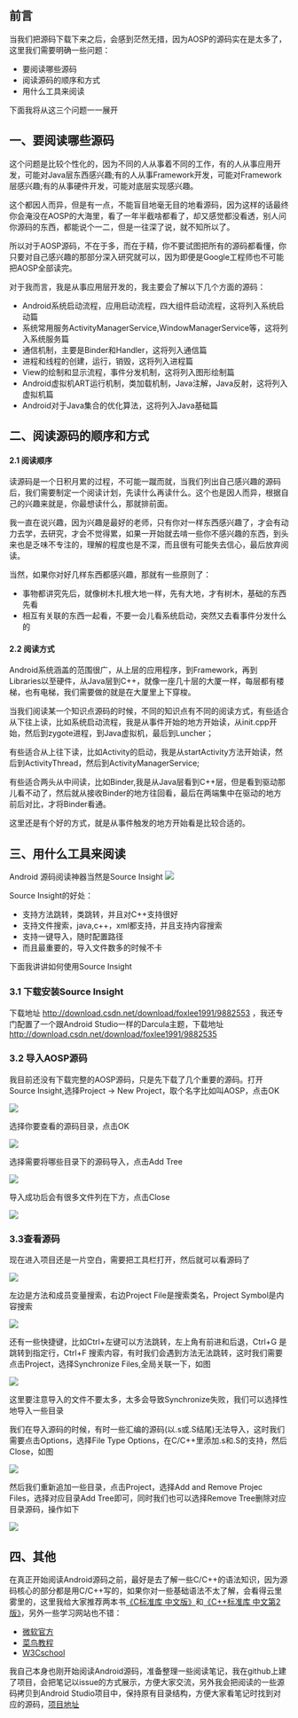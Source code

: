## 前言
当我们把源码下载下来之后，会感到茫然无措，因为AOSP的源码实在是太多了，这里我们需要明确一些问题：

* 要阅读哪些源码
* 阅读源码的顺序和方式
* 用什么工具来阅读

下面我将从这三个问题一一展开

## 一、要阅读哪些源码

这个问题是比较个性化的，因为不同的人从事着不同的工作，有的人从事应用开发，可能对Java层东西感兴趣;有的人从事Framework开发，可能对Framework层感兴趣;有的从事硬件开发，可能对底层实现感兴趣。

这个都因人而异，但是有一点，不能盲目地毫无目的地看源码，因为这样的话最终你会淹没在AOSP的大海里，看了一年半截啥都看了，却又感觉都没看透，别人问你源码的东西，都能说个一二，但是一往深了说，就不知所以了。

所以对于AOSP源码，不在于多，而在于精，你不要试图把所有的源码都看懂，你只要对自己感兴趣的那部分深入研究就可以，因为即便是Google工程师也不可能把AOSP全部读完。

对于我而言，我是从事应用层开发的，我主要会了解以下几个方面的源码：

* Android系统启动流程，应用启动流程，四大组件启动流程，这将列入系统启动篇
* 系统常用服务ActivityManagerService,WindowManagerService等，这将列入系统服务篇
* 通信机制，主要是Binder和Handler，这将列入通信篇
* 进程和线程的创建，运行，销毁，这将列入进程篇
* View的绘制和显示流程，事件分发机制，这将列入图形绘制篇
* Android虚拟机ART运行机制，类加载机制，Java注解，Java反射，这将列入虚拟机篇
* Android对于Java集合的优化算法，这将列入Java基础篇

## 二、阅读源码的顺序和方式

#### 2.1 阅读顺序
读源码是一个日积月累的过程，不可能一蹴而就，当我们列出自己感兴趣的源码后，我们需要制定一个阅读计划，先读什么再读什么。这个也是因人而异，根据自己的兴趣来就是，你最想读什么，那就排前面。

我一直在说兴趣，因为兴趣是最好的老师，只有你对一样东西感兴趣了，才会有动力去学，去研究，才会不觉得累，如果一开始就去啃一些你不感兴趣的东西，到头来也是乏味不专注的，理解的程度也是不深，而且很有可能失去信心，最后放弃阅读。

当然，如果你对好几样东西都感兴趣，那就有一些原则了：

* 事物都讲究先后，就像树木扎根大地一样，先有大地，才有树木，基础的东西先看
* 相互有关联的东西一起看，不要一会儿看系统启动，突然又去看事件分发什么的

#### 2.2 阅读方式
Android系统涵盖的范围很广，从上层的应用程序，到Framework，再到Libraries以至硬件，从Java层到C++，就像一座几十层的大厦一样，每层都有楼梯，也有电梯，我们需要做的就是在大厦里上下穿梭。

当我们阅读某一个知识点源码的时候，不同的知识点有不同的阅读方式，有些适合从下往上读，比如系统启动流程，我是从事件开始的地方开始读，从init.cpp开始，然后到zygote进程，到Java虚拟机，最后到Luncher；

有些适合从上往下读，比如Activity的启动，我是从startActivity方法开始读，然后到ActivityThread，然后到ActivityManagerService;

有些适合两头从中间读，比如Binder,我是从Java层看到C++层，但是看到驱动那儿看不动了，然后就从接收Binder的地方往回看，最后在两端集中在驱动的地方前后对比，才将Binder看通。

这里还是有个好的方式，就是从事件触发的地方开始看是比较合适的。

## 三、用什么工具来阅读

Android 源码阅读神器当然是Source Insight 
![](https://user-images.githubusercontent.com/7986735/31375054-e5dba386-add2-11e7-80e0-aa518b10c648.gif)

Source Insight的好处：

* 支持方法跳转，类跳转，并且对C++支持很好
* 支持文件搜索，java,c++，xml都支持，并且支持内容搜索
* 支持一键导入，随时配置路径
* 而且最重要的，导入文件数多的时候不卡

下面我讲讲如何使用Source Insight
### 3.1 下载安装Source Insight

下载地址 http://download.csdn.net/download/foxlee1991/9882553 ，我还专门配置了一个跟Android Studio一样的Darcula主题，下载地址 http://download.csdn.net/download/foxlee1991/9882535

### 3.2 导入AOSP源码

我目前还没有下载完整的AOSP源码，只是先下载了几个重要的源码。打开Source Insight,选择Project -> New Project，取个名字比如叫AOSP，点击OK

![](http://upload-images.jianshu.io/upload_images/3387045-8412a62d1b79a699.png?imageMogr2/auto-orient/strip%7CimageView2/2/w/1240)

选择你要查看的源码目录，点击OK

![](http://upload-images.jianshu.io/upload_images/3387045-c901bed5d8670ddb.png?imageMogr2/auto-orient/strip%7CimageView2/2/w/1240)

选择需要将哪些目录下的源码导入，点击Add Tree

![](http://upload-images.jianshu.io/upload_images/3387045-5033e5e91f286fa5.png?imageMogr2/auto-orient/strip%7CimageView2/2/w/1240)


导入成功后会有很多文件列在下方，点击Close

![](http://upload-images.jianshu.io/upload_images/3387045-cf873591e37eadb3.png?imageMogr2/auto-orient/strip%7CimageView2/2/w/1240)


### 3.3查看源码
现在进入项目还是一片空白，需要把工具栏打开，然后就可以看源码了

![](http://upload-images.jianshu.io/upload_images/3387045-c80e01b4511ba549.gif?imageMogr2/auto-orient/strip)


左边是方法和成员变量搜索，右边Project File是搜索类名，Project Symbol是内容搜索

![](http://upload-images.jianshu.io/upload_images/3387045-0a23a2fc65603414.png?imageMogr2/auto-orient/strip%7CimageView2/2/w/1240)


还有一些快捷键，比如Ctrl+左键可以方法跳转，左上角有前进和后退，Ctrl+G 是跳转到指定行，Ctrl+F 搜索内容，有时我们会遇到方法无法跳转，这时我们需要点击Project，选择Synchronize Files,全局关联一下，如图

![](http://upload-images.jianshu.io/upload_images/3387045-86700d6d78a03c6c.gif?imageMogr2/auto-orient/strip)

这里要注意导入的文件不要太多，太多会导致Synchronize失败，我们可以选择性地导入一些目录

我们在导入源码的时候，有时一些汇编的源码(以.s或.S结尾)无法导入，这时我们需要点击Options，选择File Type Options，在C/C++里添加.s和.S的支持，然后Close，如图

![](http://upload-images.jianshu.io/upload_images/3387045-44d885d884068593.png?imageMogr2/auto-orient/strip%7CimageView2/2/w/1240)

然后我们重新追加一些目录，点击Project，选择Add and Remove Projec Files，选择对应目录Add Tree即可，同时我们也可以选择Remove Tree删除对应目录源码，操作如下

![](http://upload-images.jianshu.io/upload_images/3387045-22210ab26d7af252.gif?imageMogr2/auto-orient/strip)


## 四、其他

在真正开始阅读Android源码之前，最好是去了解一些C/C++的语法知识，因为源码核心的部分都是用C/C++写的，如果你对一些基础语法不太了解，会看得云里雾里的，这里我给大家推荐两本书[《C标准库 中文版》](http://download.csdn.net/download/foxlee1991/10033921)和[《C++标准库 中文第2版》](http://download.csdn.net/download/foxlee1991/10034335)，另外一些学习网站也不错：

- [微软官方](https://msdn.microsoft.com/zh-cn/library/cscc687y.aspx)
- [菜鸟教程](http://www.runoob.com/cplusplus/cpp-tutorial.html)
- [W3Cschool](https://www.w3cschool.cn/cpp/)

我自己本身也刚开始阅读Android源码，准备整理一些阅读笔记，我在github上建了项目，会把笔记以issue的方式展示，方便大家交流，另外我会把阅读的一些源码拷贝到Android Studio项目中，保持原有目录结构，方便大家看笔记时找到对应的源码，[项目地址](https://github.com/foxleezh/AOSP)